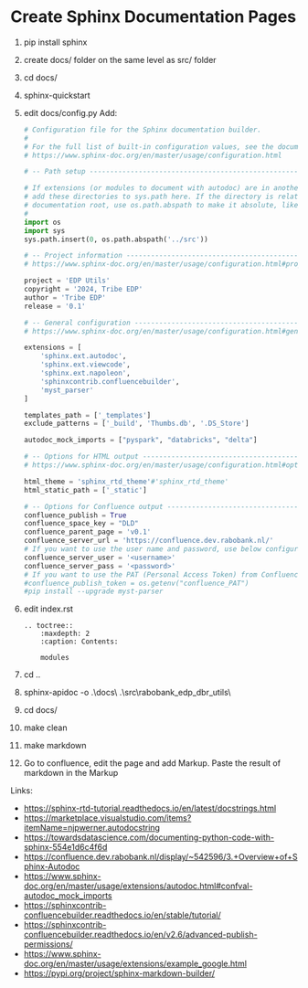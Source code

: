 # Create Sphinx Documentation Pages

1. pip install sphinx
2. create docs/ folder on the same level as src/ folder
3. cd docs/
4. sphinx-quickstart
5. edit docs/config.py
    Add: 
    ```python
    # Configuration file for the Sphinx documentation builder.
    #
    # For the full list of built-in configuration values, see the documentation:
    # https://www.sphinx-doc.org/en/master/usage/configuration.html

    # -- Path setup --------------------------------------------------------------

    # If extensions (or modules to document with autodoc) are in another directory,
    # add these directories to sys.path here. If the directory is relative to the
    # documentation root, use os.path.abspath to make it absolute, like shown here.
    #
    import os
    import sys
    sys.path.insert(0, os.path.abspath('../src'))

    # -- Project information -----------------------------------------------------
    # https://www.sphinx-doc.org/en/master/usage/configuration.html#project-information

    project = 'EDP Utils'
    copyright = '2024, Tribe EDP'
    author = 'Tribe EDP'
    release = '0.1'

    # -- General configuration ---------------------------------------------------
    # https://www.sphinx-doc.org/en/master/usage/configuration.html#general-configuration

    extensions = [
        'sphinx.ext.autodoc',
        'sphinx.ext.viewcode',
        'sphinx.ext.napoleon',
        'sphinxcontrib.confluencebuilder',
        'myst_parser'
    ]

    templates_path = ['_templates']
    exclude_patterns = ['_build', 'Thumbs.db', '.DS_Store']

    autodoc_mock_imports = ["pyspark", "databricks", "delta"]

    # -- Options for HTML output -------------------------------------------------
    # https://www.sphinx-doc.org/en/master/usage/configuration.html#options-for-html-output

    html_theme = 'sphinx_rtd_theme'#'sphinx_rtd_theme'
    html_static_path = ['_static']

    # -- Options for Confluence output -------------------------------------------
    confluence_publish = True
    confluence_space_key = "DLD"
    confluence_parent_page = 'v0.1'
    confluence_server_url = 'https://confluence.dev.rabobank.nl/'
    # If you want to use the user name and password, use below configuration-
    confluence_server_user = '<username>'
    confluence_server_pass = '<password>'
    # If you want to use the PAT (Personal Access Token) from Confluence, use below configuration-
    #confluence_publish_token = os.getenv("confluence_PAT")
    #pip install --upgrade myst-parser
    ```

6. edit index.rst
    ```
    .. toctree::
        :maxdepth: 2
        :caption: Contents:

        modules
    ```
7. cd ..
8. sphinx-apidoc -o .\docs\ .\src\rabobank_edp_dbr_utils\
9. cd docs/
10. make clean
11. make markdown
12. Go to confluence, edit the page and add Markup. Paste the result of markdown in the Markup


Links: 
- https://sphinx-rtd-tutorial.readthedocs.io/en/latest/docstrings.html
- https://marketplace.visualstudio.com/items?itemName=njpwerner.autodocstring
- https://towardsdatascience.com/documenting-python-code-with-sphinx-554e1d6c4f6d
- https://confluence.dev.rabobank.nl/display/~542596/3.+Overview+of+Sphinx-Autodoc
- https://www.sphinx-doc.org/en/master/usage/extensions/autodoc.html#confval-autodoc_mock_imports
- https://sphinxcontrib-confluencebuilder.readthedocs.io/en/stable/tutorial/
- https://sphinxcontrib-confluencebuilder.readthedocs.io/en/v2.6/advanced-publish-permissions/
- https://www.sphinx-doc.org/en/master/usage/extensions/example_google.html
- https://pypi.org/project/sphinx-markdown-builder/
